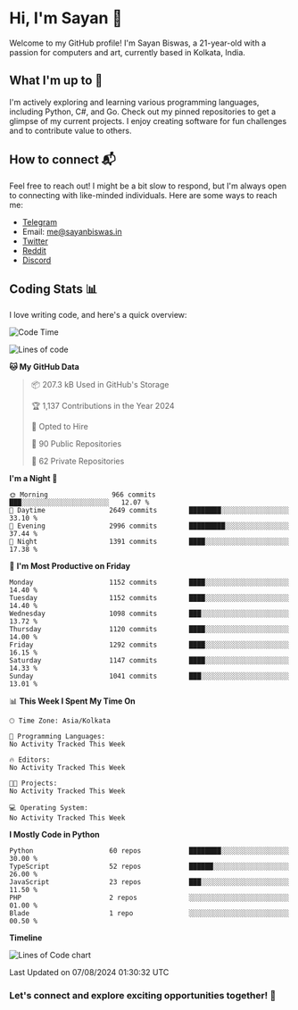 # Hi, I'm Sayan 👋

Welcome to my GitHub profile! I'm Sayan Biswas, a 21-year-old with a passion for computers and art, currently based in Kolkata, India.

## What I'm up to 🚀

I'm actively exploring and learning various programming languages, including Python, C#, and Go. Check out my pinned repositories to get a glimpse of my current projects. I enjoy creating software for fun challenges and to contribute value to others.

## How to connect 📬

Feel free to reach out! I might be a bit slow to respond, but I'm always open to connecting with like-minded individuals. Here are some ways to reach me:

- [Telegram](https://t.me/dank_as_fuck)
- Email: [me@sayanbiswas.in](mailto:me@sayanbiswas.in)
- [Twitter](https://twitter.com/TheDankDel)
- [Reddit](https://www.reddit.com/user/dank_as_fuck_/)
- [Discord](https://discordapp.com/users/506536929152466945)

## Coding Stats 📊

I love writing code, and here's a quick overview:

<!--START_SECTION:waka-->
![Code Time](http://img.shields.io/badge/Code%20Time-1%2C652%20hrs%2017%20mins-blue)

![Lines of code](https://img.shields.io/badge/From%20Hello%20World%20I%27ve%20Written-5.9%20million%20lines%20of%20code-blue)

**🐱 My GitHub Data** 

> 📦 207.3 kB Used in GitHub's Storage 
 > 
> 🏆 1,137 Contributions in the Year 2024
 > 
> 💼 Opted to Hire
 > 
> 📜 90 Public Repositories 
 > 
> 🔑 62 Private Repositories 
 > 
**I'm a Night 🦉** 

```text
🌞 Morning                966 commits         ███░░░░░░░░░░░░░░░░░░░░░░   12.07 % 
🌆 Daytime                2649 commits        ████████░░░░░░░░░░░░░░░░░   33.10 % 
🌃 Evening                2996 commits        █████████░░░░░░░░░░░░░░░░   37.44 % 
🌙 Night                  1391 commits        ████░░░░░░░░░░░░░░░░░░░░░   17.38 % 
```
📅 **I'm Most Productive on Friday** 

```text
Monday                   1152 commits        ████░░░░░░░░░░░░░░░░░░░░░   14.40 % 
Tuesday                  1152 commits        ████░░░░░░░░░░░░░░░░░░░░░   14.40 % 
Wednesday                1098 commits        ███░░░░░░░░░░░░░░░░░░░░░░   13.72 % 
Thursday                 1120 commits        ████░░░░░░░░░░░░░░░░░░░░░   14.00 % 
Friday                   1292 commits        ████░░░░░░░░░░░░░░░░░░░░░   16.15 % 
Saturday                 1147 commits        ████░░░░░░░░░░░░░░░░░░░░░   14.33 % 
Sunday                   1041 commits        ███░░░░░░░░░░░░░░░░░░░░░░   13.01 % 
```


📊 **This Week I Spent My Time On** 

```text
🕑︎ Time Zone: Asia/Kolkata

💬 Programming Languages: 
No Activity Tracked This Week

🔥 Editors: 
No Activity Tracked This Week

🐱‍💻 Projects: 
No Activity Tracked This Week

💻 Operating System: 
No Activity Tracked This Week
```

**I Mostly Code in Python** 

```text
Python                   60 repos            ████████░░░░░░░░░░░░░░░░░   30.00 % 
TypeScript               52 repos            ██████░░░░░░░░░░░░░░░░░░░   26.00 % 
JavaScript               23 repos            ███░░░░░░░░░░░░░░░░░░░░░░   11.50 % 
PHP                      2 repos             ░░░░░░░░░░░░░░░░░░░░░░░░░   01.00 % 
Blade                    1 repo              ░░░░░░░░░░░░░░░░░░░░░░░░░   00.50 % 
```



**Timeline**

![Lines of Code chart](https://raw.githubusercontent.com/Dank-del/Dank-del/main/assets/bar_graph.png)


 Last Updated on 07/08/2024 01:30:32 UTC
<!--END_SECTION:waka-->

### Let's connect and explore exciting opportunities together! 🚀
